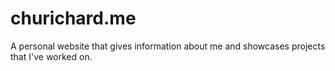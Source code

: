 churichard.me
============
A personal website that gives information about me and showcases projects that I've worked on.